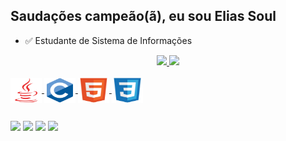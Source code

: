## Saudações campeão(ã), eu sou Elias Soul

- ✅ Estudante de Sistema de Informações

<div align="center">
  <a href="https://github.com/EliasSoul">
  <img height="180em" src="https://github-readme-stats.vercel.app/api?username=EliasSoul&show_icons=true&theme=dark&include_all_commits=true&count_private=true"/>
  <img height="180em" src="https://github-readme-stats.vercel.app/api/top-langs/?username=EliasSoul&layout=compact&langs_count=7&theme=dark"/>
</div>


<div style="display: inline_block"><br>
  <img align="center" alt="Elias-Java" height="40" width="50" src="https://raw.githubusercontent.com/devicons/devicon/master/icons/java/java-plain.svg">
  <img align="center" alt="Elias-C" height="40" width="50" src="https://raw.githubusercontent.com/devicons/devicon/master/icons/c/c-original.svg">
  <img align="center" alt="Elias-html" height="40" width="50" src="https://raw.githubusercontent.com/devicons/devicon/master/icons/html5/html5-original.svg">
  <img align="center" alt="Elias-css" height="40" width="50" src="https://raw.githubusercontent.com/devicons/devicon/master/icons/css3/css3-original.svg">
</div>
  
##

<div>
  <a href="https://www.youtube.com/channel/UC4Y_b-7BjeI7LU0dP018ROQ/about" target="_blank"><img src="https://img.shields.io/badge/YouTube-000000?style=for-the-badge&logo=youtube&logoColor=white" target="_blank"></a>
  <a href="https://instagram.com/elias_soul_" target="_blank"><img src="https://img.shields.io/badge/-Instagram-%23E4405F?style=for-the-badge&logo=instagram&logoColor=white" target="_blank"></a>
  <a href = "mailto:eliassoulpro@gmail.com"><img src="https://img.shields.io/badge/-Gmail-%23333?style=for-the-badge&logo=gmail&logoColor=white" target="_blank"></a>
  <a href="https://www.linkedin.com/in/elias-soul-6ab982244/" target="_blank"><img src="https://img.shields.io/badge/-LinkedIn-%230077B5?style=for-the-badge&logo=linkedin&logoColor=white" target="_blank"></a> 
</div>
  
 
